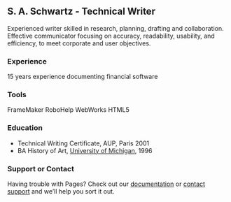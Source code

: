 ## S. A. Schwartz - Technical Writer

Experienced writer skilled in research, planning, drafting and collaboration. Effective communicator focusing on accuracy, readability, usability, and efficiency, to meet corporate and user objectives.

### Experience

15 years experience documenting financial software

### Tools

FrameMaker
RoboHelp
WebWorks
HTML5

### Education

* Technical Writing Certificate, AUP, Paris 2001 
* BA History of Art, [University of Michigan](https://www.umich.edu/), 1996

### Support or Contact

Having trouble with Pages? Check out our [documentation](https://help.github.com/categories/github-pages-basics/) or [contact support](https://github.com/contact) and we’ll help you sort it out.
